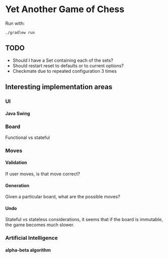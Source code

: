 # Yet Another Game of Chess
Run with:
```
./gradlew run
```
## TODO
- Should I have a Set containing each of the sets? 
- Should restart reset to defaults or to current options?
- Checkmate due to repeated configuration 3 times

## Interesting implementation areas
### UI
#### Java Swing
### Board
Functional vs stateful
### Moves
#### Validation
If user moves, is that move correct?
#### Generation
Given a particular board, what are the possible moves?
#### Undo
Stateful vs stateless considerations, it seems that if the board is immutable, the game becomes much slower.
### Artificial Intelligence
#### alpha-beta algorithm